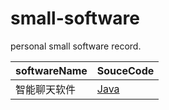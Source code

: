 # small-software

personal small software record.

| softwareName | SouceCode                                    |
| ------------ | -------------------------------------------- |
| 智能聊天软件 | [Java](./tree/main/Intelligent-chat-software) |